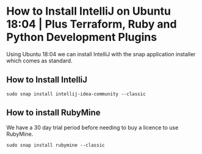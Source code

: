 
# How to Install IntelliJ on Ubuntu 18:04 | Plus Terraform, Ruby and Python Development Plugins

Using Ubuntu 18:04 we can install IntelliJ with the snap application installer which comes as standard.

## How to Install IntelliJ

```
sudo snap install intellij-idea-community --classic
```


## How to install RubyMine

We have a 30 day trial period before needing to buy a licence to use RubyMine.

```
sudo snap install rubymine --classic
```

